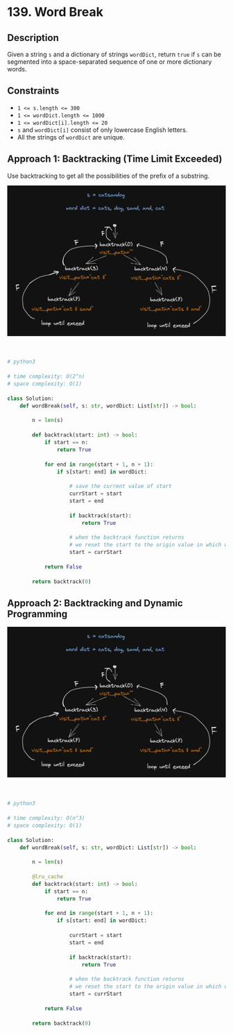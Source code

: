 # 139. Word Break

## Description

Given a string `s` and a dictionary of strings `wordDict`, return `true` if `s` can be segmented into a space-separated sequence of one or more dictionary words.

## Constraints

- `1 <= s.length <= 300`
- `1 <= wordDict.length <= 1000`
- `1 <= wordDict[i].length <= 20`
- `s` and `wordDict[i]` consist of only lowercase English letters.
- All the strings of `wordDict` are unique.

## Approach 1: Backtracking (Time Limit Exceeded)

Use backtracking to get all the possibilities of the prefix of a substring.

<img src="./../../../images/139-image-1.png" width="700"/><br/>
<br/>

```python

# python3

# time complexity: O(2^n)
# space complexity: O(1)

class Solution:
    def wordBreak(self, s: str, wordDict: List[str]) -> bool:

        n = len(s)

        def backtrack(start: int) -> bool:
            if start == n:
                return True

            for end in range(start + 1, n + 1):
                if s[start: end] in wordDict:
                    
                    # save the current value of start
                    currStart = start
                    start = end

                    if backtrack(start):
                        return True

                    # when the backtrack function returns
                    # we reset the start to the origin value in which we pass as the function parameter
                    start = currStart

            return False

        return backtrack(0)
```

## Approach 2: Backtracking and Dynamic Programming

<img src="./../../../images/139-image-1.png" width="700"/><br/>
<br/>

```python

# python3

# time complexity: O(n^3)
# space complexity: O(1)

class Solution:
    def wordBreak(self, s: str, wordDict: List[str]) -> bool:

        n = len(s)

        @lru_cache
        def backtrack(start: int) -> bool:
            if start == n:
                return True

            for end in range(start + 1, n + 1):
                if s[start: end] in wordDict:
                    
                    currStart = start
                    start = end

                    if backtrack(start):
                        return True

                    # when the backtrack function returns
                    # we reset the start to the origin value in which we pass as the function parameter
                    start = currStart

            return False

        return backtrack(0)
```